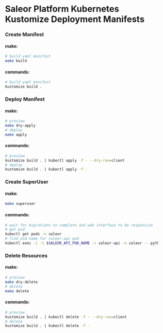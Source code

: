 # Saleor Platform Kubernetes Kustomize Deployment Manifests

### Create Manifest
#### make:
```bash
# build yaml manifest
make build
```
#### commands:
```bash
# build yaml manifest
kustomize build .
```

### Deploy Manifest
#### make:
```bash
# preview
make dry-apply
# deploy
make apply
```
#### commands:
```bash
# preview
kustomize build . | kubectl apply -f - --dry-run=client
# deploy
kustomize build . | kubectl apply -f -
```

### Create SuperUser
#### make:
```bash
make superuser
```
#### commands:
```bash
# wait for migrations to complete and web interface to be responsive
# get pod
kubectl get pods -n saleor
# find pod name for saleor-api pod
kubectl exec -i -t $SALEOR_API_POD_NAME -c saleor-api -n saleor -- python manage.py createsuperuser
```

### Delete Resources
#### make:
```bash
# preview
make dry-delete
# delete
make delete
```
#### commands:
```bash
# preview
kustomize build . | kubectl delete -f - --dry-run=client
# delete
kustomize build . | kubectl delete -f -
```
